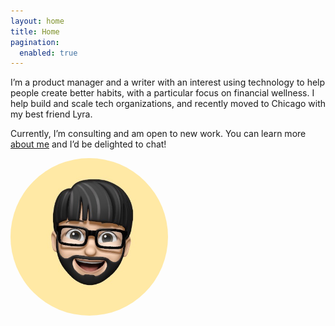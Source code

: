 ```yaml
---
layout: home
title: Home
pagination:
  enabled: true
---
```

<p>I’m a product manager and a writer with an interest using technology to help people create better habits, with a particular focus on financial wellness. I help build and scale tech organizations, and recently moved to Chicago with my best friend Lyra.</p>

<p>Currently, I’m consulting and am open to new work. You can learn more <a href="/about">about me</a> and I’d be delighted to chat!</p>

<img src="img/IMG_0534.jpeg" style="width: 50%; border-radius: 50%;" />